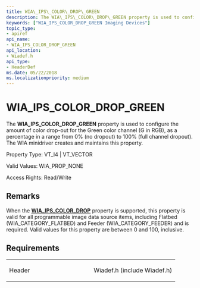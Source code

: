 ```yaml
---
title: WIA\_IPS\_COLOR\_DROP\_GREEN
description: The WIA\_IPS\_COLOR\_DROP\_GREEN property is used to configure the amount of color drop-out for the Green color channel (G in RGB), as a percentage in a range from 0 (no dropout) to 100 (full channel dropout).
keywords: ["WIA_IPS_COLOR_DROP_GREEN Imaging Devices"]
topic_type:
- apiref
api_name:
- WIA_IPS_COLOR_DROP_GREEN
api_location:
- Wiadef.h
api_type:
- HeaderDef
ms.date: 05/22/2018
ms.localizationpriority: medium
---
```


# WIA\_IPS\_COLOR\_DROP\_GREEN


The **WIA\_IPS\_COLOR\_DROP\_GREEN** property is used to configure the amount of color drop-out for the Green color channel (G in RGB), as a percentage in a range from 0% (no dropout) to 100% (full channel dropout). The WIA minidriver creates and maintains this property.



Property Type: VT\_I4 | VT\_VECTOR 

Valid Values: WIA\_PROP\_NONE

Access Rights: Read/Write

## Remarks

When the [**WIA\_IPS\_COLOR\_DROP**](wia-ips-color-drop.md) property is supported, this property is valid for all programmable image data source items, including Flatbed (WIA\_CATEGORY\_FLATBED) and Feeder (WIA\_CATEGORY\_FEEDER) and is required. Valid values for this property are between 0 and 100, inclusive.

## Requirements

<table>
<colgroup>
<col width="50%" />
<col width="50%" />
</colgroup>
<tbody>
<tr class="odd">
<td><p>Header</p></td>
<td>Wiadef.h (include Wiadef.h)</td>
</tr>
</tbody>
</table>

 

 





